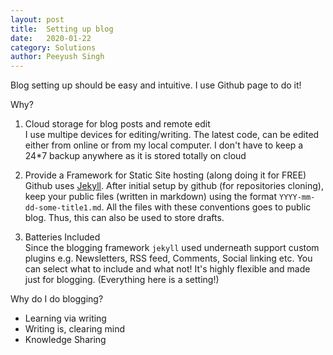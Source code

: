 ```yaml
---
layout: post
title:	Setting up blog
date:	2020-01-22
category: Solutions
author:	Peeyush Singh
---
```


Blog setting up should be easy and intuitive. I use Github page to do it!

Why?

1. Cloud storage for blog posts and remote edit<br>
I use multipe devices for editing/writing. The latest code, can be edited either from online or from my local computer. I don't have to keep a 24*7 backup anywhere as it is stored totally on cloud

2. Provide a Framework for Static Site hosting (along doing it for FREE)<br>
Github uses [Jekyll](https://jekyllrb.com/). After initial setup by github (for repositories cloning), keep your public files (written in markdown) using the format `YYYY-mm-dd-some-title1.md`. All the files with these conventions goes to public blog. Thus, this can also be used to store drafts.

3. Batteries Included<br>
Since the blogging framework `jekyll` used underneath support custom plugins e.g. Newsletters, RSS feed, Comments, Social linking etc. You can select what to include and what not! It's highly flexible and made just for blogging. (Everything here is a setting!)

Why do I do blogging?

- Learning via writing
- Writing is, clearing mind
- Knowledge Sharing

<!--

The first step for any effective growth/ development is organisation. You can find organisation everywhere, either in your home, your workplace, your managers, your project kanban etc. Organisation gives us a start and a path to walk. (walking or not is a choice subject to surroundings - see place where you [live](#)) -->

<!-- I can remember a time where the shift happens in my life, and I can remember a journaling system. A public journal is helpful for us to become more clear and our family or generations ahead.  -->

<!-- ### Diving it into tech  -->

<!-- Since working on devops for a long time, I've been practicing to automate things to the point of bare simplicity! Like just click and run - that easy!  -->

<!-- I have experimented with wordpress, drupal, ghost, dev.to and what’s so every , name it! Being in control makes me customize to any future requirements.  -->
<!-- 
These are common problems, and my common solutions for them.

1. Hosting problem - I want my blog to live forever with a domain name and back-end that is always there. -> Github
2. Easy deployment - I do not want to search around files and take time to re-think the whole process for deployment, when there is already drag and drop! - [Github pages powered with Jekyll](https://docs.github.com/en/github/working-with-github-pages/setting-up-a-github-pages-site-with-jekyll)
3. Framework with batteries - I want to just use RSS feed, or newsletter, or comments seamlessly. Above solution (2) still works here.

Thus I would usually write in google docs and paste into some files into my github repositroy. <br>
Bang, new blog! How fast, and efficent and natural.

*In long terms - blogging will always be positive sum game!* -->